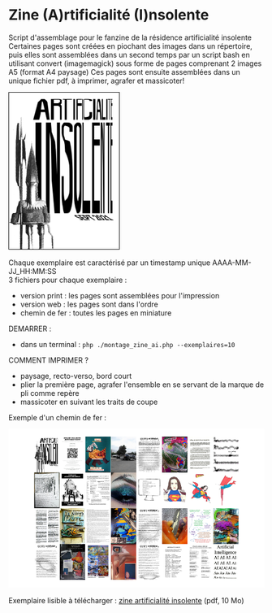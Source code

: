 # Zine (A)rtificialité (I)nsolente

Script d'assemblage pour le fanzine de la résidence artificialité insolente
Certaines pages sont créées en piochant des images dans un répertoire, puis elles sont assemblées dans un second temps par un script bash  en utilisant convert (imagemagick) sous forme de pages comprenant 2 images A5 (format A4 paysage)
Ces pages sont ensuite assemblées dans un unique fichier pdf, à imprimer, agrafer et massicoter!

![couverture](./assets/zine_artificialite_insolente_couv.png)

Chaque exemplaire est caractérisé par un timestamp unique AAAA-MM-JJ_HH:MM:SS  
3 fichiers pour chaque exemplaire :  
 * version print : les pages sont assemblées pour l'impression
 * version web : les pages sont dans l'ordre
 * chemin de fer : toutes les pages en miniature

DEMARRER :  
 * dans un terminal : `php ./montage_zine_ai.php --exemplaires=10`

COMMENT IMPRIMER ?  
 * paysage, recto-verso, bord court
 * plier la première page, agrafer l'ensemble en se servant de la marque de pli comme repère
 * massicoter en suivant les traits de coupe

Exemple d'un chemin de fer :

![Exemple d'un chemin de fer](./assets/exemple_chemin_de_fer.png)

Exemplaire lisible à télécharger : [zine artificialité insolente](http://lesporteslogiques.net/wiki/_media/recherche/residence_artificialite_insolente/zine_artificialite_insolente_web.pdf) (pdf, 10 Mo)
